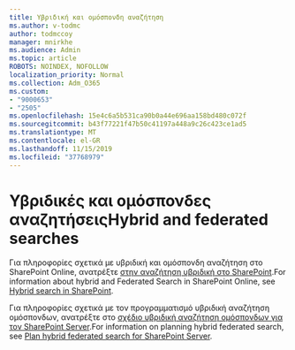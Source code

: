 ```yaml
---
title: Υβριδική και ομόσπονδη αναζήτηση
ms.author: v-todmc
author: todmccoy
manager: mnirkhe
ms.audience: Admin
ms.topic: article
ROBOTS: NOINDEX, NOFOLLOW
localization_priority: Normal
ms.collection: Adm_O365
ms.custom:
- "9000653"
- "2505"
ms.openlocfilehash: 15e4c6a5b531ca90b0a44e696aa158bd480c072f
ms.sourcegitcommit: b43f77221f47b50c41197a448a9c26c423ce1ad5
ms.translationtype: MT
ms.contentlocale: el-GR
ms.lasthandoff: 11/15/2019
ms.locfileid: "37768979"
---
```

# <a name="hybrid-and-federated-searches"></a><span data-ttu-id="bca3d-102">Υβριδικές και ομόσπονδες αναζητήσεις</span><span class="sxs-lookup"><span data-stu-id="bca3d-102">Hybrid and federated searches</span></span> 

<span data-ttu-id="bca3d-103">Για πληροφορίες σχετικά με υβριδική και ομόσπονδη αναζήτηση στο SharePoint Online, ανατρέξτε [στην αναζήτηση υβριδική στο SharePoint](https://docs.microsoft.com/sharepoint/hybrid/hybrid-search-in-sharepoint).</span><span class="sxs-lookup"><span data-stu-id="bca3d-103">For information about hybrid and Federated Search in SharePoint Online, see [Hybrid search in SharePoint](https://docs.microsoft.com/sharepoint/hybrid/hybrid-search-in-sharepoint).</span></span>

<span data-ttu-id="bca3d-104">Για πληροφορίες σχετικά με τον προγραμματισμό υβριδική αναζήτηση ομόσπονδων, ανατρέξτε στο [σχέδιο υβριδική αναζήτηση ομόσπονδων για τον SharePoint Server](https://docs.microsoft.com/sharepoint/hybrid/plan-hybrid-federated-search).</span><span class="sxs-lookup"><span data-stu-id="bca3d-104">For information on planning hybrid federated search, see [Plan hybrid federated search for SharePoint Server](https://docs.microsoft.com/sharepoint/hybrid/plan-hybrid-federated-search).</span></span>